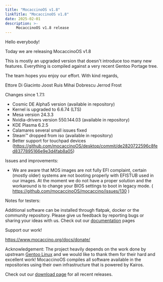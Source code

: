 ```yaml
---
title: "MocaccinoOS v1.8"
linkTitle: "MocaccinoOS v1.8"
date: 2025-02-01
description: >-
     MocaccinoOS v1.8 release
---
```


Hello everybody!

Today we are releasing MocaccinoOS v1.8

This is mostly an upgraded version that doesn't introduce too many new features. Everything is compiled against a very recent Gentoo Portage tree.

The team hopes you enjoy our effort.
With kind regards,

Ettore Di Giacinto
Joost Ruis
Mihai Dobrescu
Jerrod Frost

Changes since 1.7.1:

- Cosmic DE Alpha5 version (available in repository)
- Kernel is upgraded to 6.6.74 (LTS)
- Mesa version 24.3.3
- Nvidia-drivers version 550.144.03 (available in repository) 
- KDE Plasma 6.2.5
- Calamares several small issues fixed
- Steam™ dropped from iso (available in repository) 
- Better support for touchpad devices (https://github.com/mocaccinoOS/desktop/commit/de2820722596c8fed8377895166e9e3d4fab8a05)

Issues and improvements:

- We are aware that MOS images are not fully EFI complaint, certain (mostly older) systems are not booting properly with EFISTUB used in our images. At the moment we do not have a proper solution and the workaround is to change your BIOS settings to boot in legacy mode. ( https://github.com/mocaccinoOS/mocaccino/issues/130 )

Notes for testers:

Additional software can be installed through flatpak, docker or the community repository.
Please give us feedback by reporting bugs or sharing your ideas with us.
Check out our [documentation](https://www.mocaccino.org/docs/) pages

Support our work!

https://www.mocaccino.org/docs/donate/

Acknowledgement:
The project heavily depends on the work done by upstream [Gentoo Linux](https://gentoo.org) and we would like to thank them for their hard and excellent work! MocaccinoOS compiles all software available in the repositories using their own infrastructure that is powered by Kairos.

Check out our [download page](https://github.com/mocaccinoOS/mocaccino/releases) for all recent releases.
